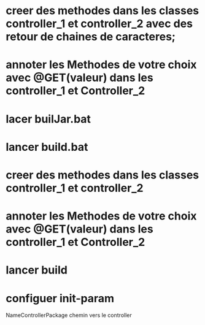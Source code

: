 # creer des methodes dans les classes controller_1 et controller_2 avec des retour de chaines de caracteres;
# annoter les Methodes de votre choix avec @GET(valeur) dans les controller_1 et Controller_2 
# lacer builJar.bat 
# lancer build.bat


# creer des methodes dans les classes controller_1 et controller_2
# annoter les Methodes de votre choix avec @GET(valeur) dans les controller_1 et Controller_2 
# lancer build
# configuer init-param 
   <param-name>NameControllerPackage</param-name>
   <param-value>chemin vers le controller</param-value>
